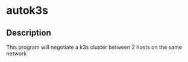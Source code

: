 # autok3s

## Description
This program will negotiate a k3s cluster between 2 hosts on the same network 